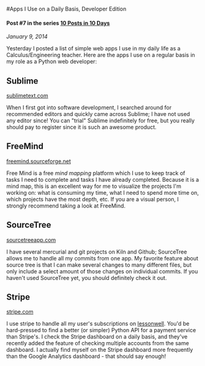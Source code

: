 #Apps I Use on a Daily Basis, Developer Edition
#### Post #7 in the series [10 Posts in 10 Days](http://www.qdonnellan.com/blog/2014/01/03)
*January 9, 2014*

Yesterday I posted a list of simple web apps I use in my daily life as a Calculus/Engineering teacher. Here are the apps I use on a regular basis in my role as a Python web developer:

## Sublime
[sublimetext.com](http://www.sublimetext.com/)

When I first got into software development, I searched around for recommended editors and quickly came across Sublime; I have not used any editor since! You can "trial" Sublime indefinitely for free, but you really should pay to register since it is such an awesome product.

## FreeMind
[freemind.sourceforge.net](http://freemind.sourceforge.net/wiki/index.php/Main_Page)

Free Mind is a free *mind mapping* platform which I use to keep track of tasks I need to complete and tasks I have already completed. Because it is a mind map, this is an excellent way for me to visualize the projects I'm working on: what is consuming my time, what I need to spend more time on, which projects have the most depth, etc. If you are a visual person, I strongly recommend taking a look at FreeMind.

## SourceTree
[sourcetreeapp.com](http://www.sourcetreeapp.com/)

I have several mercurial and git projects on Kiln and Github; SourceTree allows me to handle all my commits from one app. My favorite feature about source tree is that I can make several changes to many different files, but only include a select amount of those changes on individual commits. If you haven't used SourceTree yet, you should definitely check it out. 

## Stripe
[stripe.com](https://stripe.com/)

I use stripe to handle all my user's subscriptions on [lessonwell](http://www.lessonwell.com). You'd be hard-pressed to find a better (or simpler) Python API for a payment service than Stripe's. I check the Stripe dashboard on a daily basis, and they've recently added the feature of checking multiple accounts from the same dashboard. I actually find myself on the Stripe dashboard more frequently than the Google Analytics dashboard - that should say enough!

